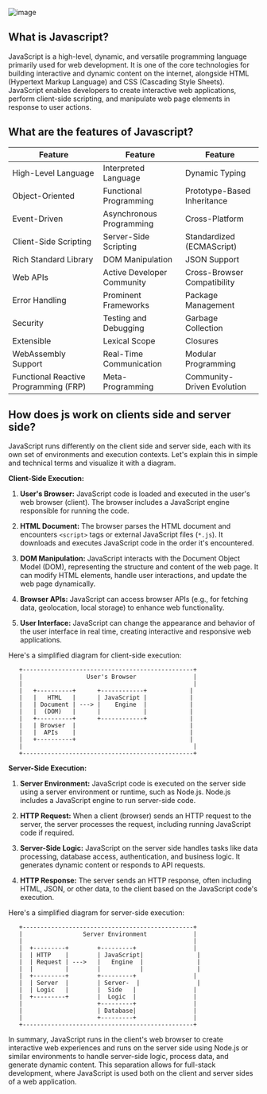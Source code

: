 ![image](https://github.com/NishitaErvantikar9/Web-Development-Bootcamp/assets/120945994/a4f4e932-cbb0-4aee-a4cf-428678479557)

## What is Javascript?

JavaScript is a high-level, dynamic, and versatile programming language primarily used for web development. It is one of the core technologies for building interactive and dynamic content on the internet, alongside HTML (Hypertext Markup Language) and CSS (Cascading Style Sheets). JavaScript enables developers to create interactive web applications, perform client-side scripting, and manipulate web page elements in response to user actions.

## What are the features of Javascript?
| Feature                                | Feature                                | Feature                                |
| -------------------------------------- | -------------------------------------- | -------------------------------------- |
| High-Level Language                    | Interpreted Language                   | Dynamic Typing                         |
| Object-Oriented                        | Functional Programming                 | Prototype-Based Inheritance           |
| Event-Driven                           | Asynchronous Programming               | Cross-Platform                         |
| Client-Side Scripting                  | Server-Side Scripting                  | Standardized (ECMAScript)              |
| Rich Standard Library                  | DOM Manipulation                       | JSON Support                           |
| Web APIs                               | Active Developer Community             | Cross-Browser Compatibility            |
| Error Handling                         | Prominent Frameworks                   | Package Management                     |
| Security                               | Testing and Debugging                  | Garbage Collection                     |
| Extensible                             | Lexical Scope                          | Closures                               |
| WebAssembly Support                    | Real-Time Communication                | Modular Programming                    |
| Functional Reactive Programming (FRP)   | Meta-Programming                       | Community-Driven Evolution             |


## How does js work on clients side and server side?
JavaScript runs differently on the client side and server side, each with its own set of environments and execution contexts. Let's explain this in simple and technical terms and visualize it with a diagram.

**Client-Side Execution:**

1. **User's Browser:** JavaScript code is loaded and executed in the user's web browser (client). The browser includes a JavaScript engine responsible for running the code.

2. **HTML Document:** The browser parses the HTML document and encounters `<script>` tags or external JavaScript files (`*.js`). It downloads and executes JavaScript code in the order it's encountered.

3. **DOM Manipulation:** JavaScript interacts with the Document Object Model (DOM), representing the structure and content of the web page. It can modify HTML elements, handle user interactions, and update the web page dynamically.

4. **Browser APIs:** JavaScript can access browser APIs (e.g., for fetching data, geolocation, local storage) to enhance web functionality.

5. **User Interface:** JavaScript can change the appearance and behavior of the user interface in real time, creating interactive and responsive web applications.

Here's a simplified diagram for client-side execution:

```
   +------------------------------------------------+
   |                  User's Browser                |
   |                                                |
   |   +----------+      +------------+            |
   |   |   HTML   |      | JavaScript |            |
   |   | Document | ---> |    Engine  |            |
   |   |  (DOM)   |      |            |            |
   |   +----------+      +------------+            |
   |   | Browser  |                                |
   |   |  APIs    |                                |
   |   +----------+                                |
   |                                                |
   +------------------------------------------------+
```

**Server-Side Execution:**

1. **Server Environment:** JavaScript code is executed on the server side using a server environment or runtime, such as Node.js. Node.js includes a JavaScript engine to run server-side code.

2. **HTTP Request:** When a client (browser) sends an HTTP request to the server, the server processes the request, including running JavaScript code if required.

3. **Server-Side Logic:** JavaScript on the server side handles tasks like data processing, database access, authentication, and business logic. It generates dynamic content or responds to API requests.

4. **HTTP Response:** The server sends an HTTP response, often including HTML, JSON, or other data, to the client based on the JavaScript code's execution.

Here's a simplified diagram for server-side execution:

```
   +------------------------------------------------+
   |                 Server Environment             |
   |                                                |
   |  +---------+        +---------+                |
   |  | HTTP    |        | JavaScript|               |
   |  | Request | --->   |   Engine  |               |
   |  |         |        |           |               |
   |  +---------+        +---------+                |
   |  | Server  |        | Server-  |                |
   |  | Logic   |        |  Side   |                |
   |  +---------+        |  Logic  |                |
   |                     +---------+                |
   |                     | Database|                |
   |                     +---------+                |
   +------------------------------------------------+
```

In summary, JavaScript runs in the client's web browser to create interactive web experiences and runs on the server side using Node.js or similar environments to handle server-side logic, process data, and generate dynamic content. This separation allows for full-stack development, where JavaScript is used both on the client and server sides of a web application.
